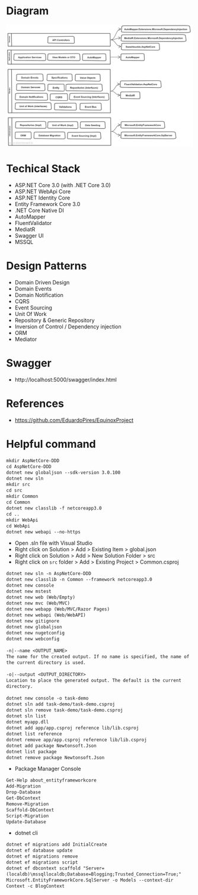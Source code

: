 # Diagram
![](diagram.jpg)

# Techical Stack
- ASP.NET Core 3.0 (with .NET Core 3.0)
- ASP.NET WebApi Core
- ASP.NET Identity Core
- Entity Framework Core 3.0
- .NET Core Native DI
- AutoMapper
- FluentValidator
- MediatR
- Swagger UI
- MSSQL

# Design Patterns
- Domain Driven Design
- Domain Events
- Domain Notification
- CQRS
- Event Sourcing
- Unit Of Work
- Repository & Generic Repository
- Inversion of Control / Dependency injection
- ORM
- Mediator

# Swagger
- http://localhost:5000/swagger/index.html

# References
- https://github.com/EduardoPires/EquinoxProject

# Helpful command
```
mkdir AspNetCore-DDD
cd AspNetCore-DDD
dotnet new globaljson --sdk-version 3.0.100
dotnet new sln
mkdir src
cd src
mkdir Common
cd Common
dotnet new classlib -f netcoreapp3.0
cd ..
mkdir WebApi
cd WebApi
dotnet new webapi --no-https
```

- Open .sln file with Visual Studio
- Right click on Solution > Add > Existing Item > global.json
- Right click on Solution > Add > New Solution Folder > src
- Right click on `src` folder > Add > Existing Project > Common.csproj

```
dotnet new sln -n AspNetCore-DDD
dotnet new classlib -n Common --framework netcoreapp3.0
dotnet new console
dotnet new mstest
dotnet new web (Web/Empty)
dotnet new mvc (Web/MVC)
dotnet new webapp (Web/MVC/Razor Pages)
dotnet new webapi (Web/WebAPI)
dotnet new gitignore
dotnet new globaljson
dotnet new nugetconfig
dotnet new webconfig

-n|--name <OUTPUT_NAME>
The name for the created output. If no name is specified, the name of the current directory is used.

-o|--output <OUTPUT_DIRECTORY>
Location to place the generated output. The default is the current directory.

dotnet new console -o task-demo
dotnet sln add task-demo/task-demo.csproj
dotnet sln remove task-demo/task-demo.csproj
dotnet sln list
dotnet myapp.dll
dotnet add app/app.csproj reference lib/lib.csproj
dotnet list reference
dotnet remove app/app.csproj reference lib/lib.csproj
dotnet add package Newtonsoft.Json
dotnet list package
dotnet remove package Newtonsoft.Json
```

- Package Manager Console
```
Get-Help about_entityframeworkcore
Add-Migration
Drop-Database
Get-DbContext
Remove-Migration
Scaffold-DbContext
Script-Migration
Update-Database
```

- dotnet cli
```
dotnet ef migrations add InitialCreate
dotnet ef database update
dotnet ef migrations remove
dotnet ef migrations script
dotnet ef dbcontext scaffold "Server=(localdb)\mssqllocaldb;Database=Blogging;Trusted_Connection=True;" Microsoft.EntityFrameworkCore.SqlServer -o Models --context-dir Context -c BlogContext
```

